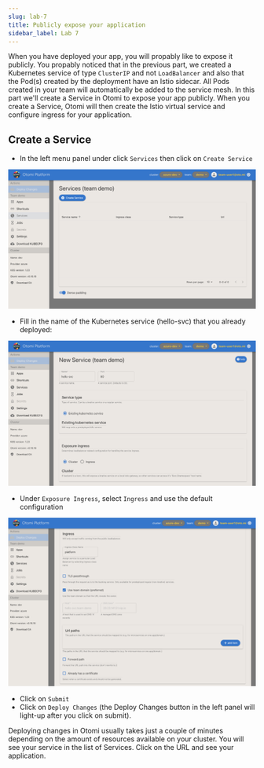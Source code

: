```yaml
---
slug: lab-7
title: Publicly expose your application
sidebar_label: Lab 7
---
```


When you have deployed your app, you will propably like to expose it publicly. You propably noticed that in the previous part, we created a Kubernetes service of type `ClusterIP` and not `LoadBalancer` and also that the Pod(s) created by the deployment have an Istio sidecar. All Pods created in your team will automatically be added to the service mesh. In this part we'll create a Service in Otomi to expose your app publicly. When you create a Service, Otomi will then create the Istio virtual service and configure ingress for your application.

## Create a Service

- In the left menu panel under click `Services` then click on `Create Service`

![harbor-projects](../../img/create-svc.png)

- Fill in the name of the Kubernetes service (hello-svc) that you already deployed:

![harbor-projects](../../img/svc-name.png)

- Under `Exposure Ingress`, select `Ingress` and use the default configuration

![harbor-projects](../../img/ingress.png)


- Click on `Submit`
- Click on `Deploy Changes` (the Deploy Changes button in the left panel will light-up after you click on submit).


Deploying changes in Otomi usually takes just a couple of minutes depending on the amount of resources available on your cluster. You will see your service in the list of Services. Click on the URL and see your application.